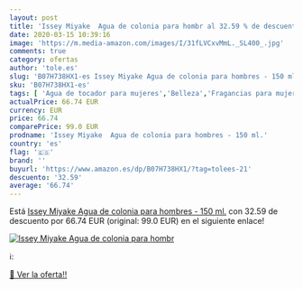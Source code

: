 ```yaml
---
layout: post
title: 'Issey Miyake  Agua de colonia para hombr al 32.59 % de descuento'
date: 2020-03-15 10:39:16
image: 'https://m.media-amazon.com/images/I/31fLVCxvMmL._SL400_.jpg'
comments: true
category: ofertas
author: 'tole.es'
slug: 'B07H738HX1-es Issey Miyake Agua de colonia para hombres - 150 ml.'
sku: 'B07H738HX1-es'
tags: [ 'Agua de tocador para mujeres','Belleza','Fragancias para mujeres','Instrumentos de percusión para niños','Instrumentos musicales para niños','Juguetes','Juguetes y juegos','Perfumes y fragancias','Productos para el cuidado de la piel','Sets y juegos para el cuidado de la piel','agua','colonia','de', ]
actualPrice: 66.74 EUR
currency: EUR
price: 66.74
comparePrice: 99.0 EUR
prodname: 'Issey Miyake  Agua de colonia para hombres - 150 ml.'
country: 'es'
flag: '🇪🇸'
brand: ''
buyurl: 'https://www.amazon.es/dp/B07H738HX1/?tag=tolees-21'
descuento: '32.59'
average: '66.74'
---
```


Está [Issey Miyake  Agua de colonia para hombres - 150 ml.](https://www.amazon.es/dp/B07H738HX1/?tag=tolees-21) con 32.59 de descuento por 66.74 EUR (original: 99.0 EUR) en el siguiente enlace!

[![Issey Miyake  Agua de colonia para hombr](https://m.media-amazon.com/images/I/31fLVCxvMmL._SL400_.jpg)](https://www.amazon.es/dp/B07H738HX1/?tag=tolees-21)

ℹ️:


[🛒 Ver la oferta!!](https://www.amazon.es/dp/B07H738HX1/?tag=tolees-21)
